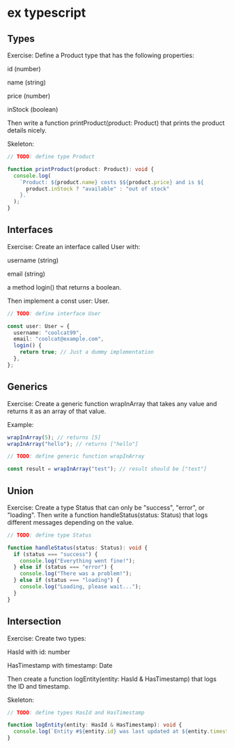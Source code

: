 # ex typescript

## Types
   Exercise: Define a Product type that has the following properties:

id (number)

name (string)

price (number)

inStock (boolean)

Then write a function printProduct(product: Product) that prints the product details nicely.

Skeleton:

```typescript
// TODO: define type Product

function printProduct(product: Product): void {
  console.log(
    `Product: ${product.name} costs $${product.price} and is ${
      product.inStock ? "available" : "out of stock"
    }.`
  );
}
```

## Interfaces
   Exercise: Create an interface called User with:

username (string)

email (string)

a method login() that returns a boolean.

Then implement a const user: User.

```typescript
// TODO: define interface User

const user: User = {
  username: "coolcat99",
  email: "coolcat@example.com",
  login() {
    return true; // Just a dummy implementation
  },
};
```

## Generics
   Exercise: Create a generic function wrapInArray that takes any value and returns it as an array of that value.

Example:

```typescript
wrapInArray(5); // returns [5]
wrapInArray("hello"); // returns ["hello"]

// TODO: define generic function wrapInArray

const result = wrapInArray("test"); // result should be ["test"]
```

## Union
   Exercise: Create a type Status that can only be "success", "error", or "loading".
   Then write a function handleStatus(status: Status) that logs different messages depending on the value.

```typescript
// TODO: define type Status

function handleStatus(status: Status): void {
  if (status === "success") {
    console.log("Everything went fine!");
  } else if (status === "error") {
    console.log("There was a problem!");
  } else if (status === "loading") {
    console.log("Loading, please wait...");
  }
}
```

## Intersection
   Exercise: Create two types:

HasId with id: number

HasTimestamp with timestamp: Date

Then create a function logEntity(entity: HasId & HasTimestamp) that logs the ID and timestamp.

Skeleton:

```typescript
// TODO: define types HasId and HasTimestamp

function logEntity(entity: HasId & HasTimestamp): void {
  console.log(`Entity #${entity.id} was last updated at ${entity.timestamp}`);
}
```
